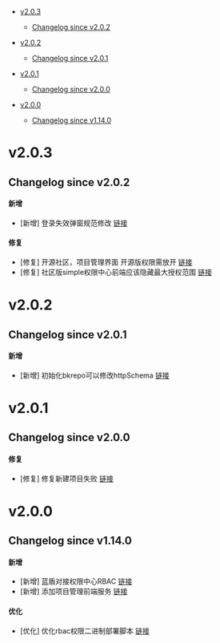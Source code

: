 <!-- BEGIN MUNGE: GENERATED_TOC -->
- [v2.0.3](#v203)
   - [Changelog since v2.0.2](#changelog-since-v202)

- [v2.0.2](#v202)
   - [Changelog since v2.0.1](#changelog-since-v201)

- [v2.0.1](#v201)
   - [Changelog since v2.0.0](#changelog-since-v200)

- [v2.0.0](#v200)
   - [Changelog since v1.14.0](#changelog-since-v1140)

<!-- END MUNGE: GENERATED_TOC -->



<!-- NEW RELEASE NOTES ENTRY -->
# v2.0.3
## Changelog since v2.0.2
#### 新增
- [新增] 登录失效弹窗规范修改 [链接](http://github.com/TencentBlueKing/bk-ci/issues/8125)

#### 修复
- [修复] 开源社区，项目管理界面 开源版权限需放开 [链接](http://github.com/TencentBlueKing/bk-ci/issues/10382)
- [修复] 社区版simple权限中心前端应该隐藏最大授权范围 [链接](http://github.com/TencentBlueKing/bk-ci/issues/10040)
# v2.0.2
## Changelog since v2.0.1
#### 新增
- [新增] 初始化bkrepo可以修改httpSchema [链接](http://github.com/TencentBlueKing/bk-ci/issues/10056)
# v2.0.1
## Changelog since v2.0.0
#### 修复
- [修复] 修复新建项目失败 [链接](http://github.com/TencentBlueKing/bk-ci/issues/10045)
# v2.0.0
## Changelog since v1.14.0
#### 新增
- [新增] 蓝盾对接权限中心RBAC [链接](http://github.com/TencentBlueKing/bk-ci/issues/7794)
- [新增] 添加项目管理前端服务 [链接](http://github.com/TencentBlueKing/bk-ci/issues/7923)

#### 优化
- [优化] 优化rbac权限二进制部署脚本 [链接](http://github.com/TencentBlueKing/bk-ci/issues/9769)

